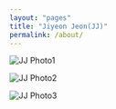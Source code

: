 ```yaml
---
layout: "pages"
title: "Jiyeon Jeon(JJ)"
permalink: /about/
---
```


<img src="https://jjmusic-online.github.io/assets/images/photo1.jpeg" alt="JJ Photo1"
	title="Photo of JJ" style="min-width: 150px" />

<img src="https://jjmusic-online.github.io/assets/images/photo2.jpeg" alt="JJ Photo2"
	title="Photo of JJ" style="min-width: 150px" />

<img src="https://jjmusic-online.github.io/assets/images/photo3.jpeg" alt="JJ Photo3"
	title="Photo of JJ" style="min-width: 150px" />






